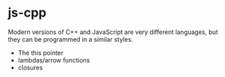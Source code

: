 # js-cpp
Modern versions of C++ and JavaScript are very different languages, but they can be programmed in a similar styles.

* The this pointer
* lambdas/arrow functions
* closures

